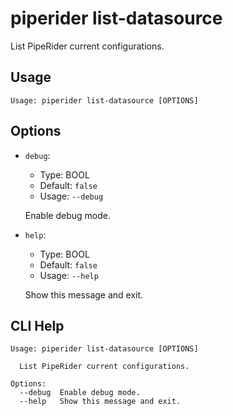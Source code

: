 
# piperider list-datasource
List PipeRider current configurations.
## Usage
```
Usage: piperider list-datasource [OPTIONS]
```
## Options
* `debug`: 
  * Type: BOOL 
  * Default: `false`
  * Usage: `--debug`

  Enable debug mode.


* `help`: 
  * Type: BOOL 
  * Default: `false`
  * Usage: `--help`

  Show this message and exit.


## CLI Help
```
Usage: piperider list-datasource [OPTIONS]

  List PipeRider current configurations.

Options:
  --debug  Enable debug mode.
  --help   Show this message and exit.
```
